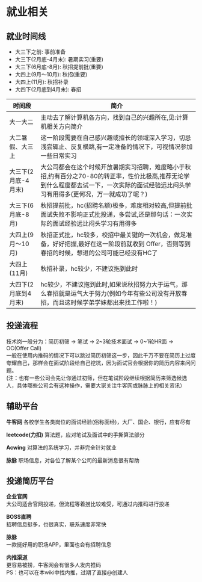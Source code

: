 <br>

# 就业相关

## 就业时间线

+ 大三下之前: 事前准备
+ 大三下(2月底-4月末): 暑期实习(重要)
+ 大三下(6月底-8月): 秋招提前批(重要)
+ 大四上(9月～10月): 秋招(重要)
+ 大四上(11月): 秋招补录
+ 大四下(2月底到4月末): 春招

| 时间段          | 简介                                                                                                |
|--------------|---------------------------------------------------------------------------------------------------|
| 大一大二         | 主动去了解计算机各方向，找到自己的兴趣所在,见:计算机相关方向简介                                                                 |	
| 大二暑假、大三上     | 这一阶段需要在自己感兴趣或擅长的领域深入学习，切忌浅尝辄止、反复横跳,有一定准备的情况下，可视情况参加一些日常实习                                         |		
| 大三下(2月底-4月末) | 大公司都会在这个时候开放暑期实习招聘，难度略小于秋招,约有百分之70-80的转正率，性价比极高,推荐无论学到什么程度都去试一下，一次实际的面试经验远比闷头学习有用得多(更何况，万一就成功了呢？) |		
| 大三下(6月底-8月)  | 秋招提前批，hc(招聘名额)极多，难度相对较高,但提前批面试失败不影响正式批投递，多尝试,还是那句话：一次实际的面试经验远比闷头学习有用得多                            |		
| 大四上(9月～10月)  | 秋招正式批，hc较多，校招中最关键的一次机会，做足准备，好好把握,最好在这一阶段前就收到 Offer，否则等到春招的时候，想进的公司可能已经没有HC了                       |		
| 大四上(11月)     | 秋招补录，hc较少，不建议拖到此时                                                                                 |	
| 大四下(2月底到4月末) | hc较少，不建议拖到此时,如果说秋招努力大于运气，那么春招就是运气大于努力(例如今年有些公司没有开放春招，而且这时候学弟学妹都出来找工作啦！)                           |		

## 投递流程

技术岗一般分为：简历初筛 -> 笔试 -> 2~3轮技术面试 -> 0~1轮HR面 -> OC(Offer Call)  
一般在使用内推码的情况下可以跳过简历初筛这一步，因此千万不要在简历上过度夸耀自己，那样会在面试阶段给自己挖坑，因为面试官会根据你的简历内容来问问题。  
(注：也有一些公司会先让你通过初筛，但在笔试阶段继续根据简历来筛选候选人，具体哪些公司会有这种操作，需要大家关注牛客网或脉脉上的相关资讯）

## 辅助平台

**牛客网**
各校学生各类岗位的面试经验(俗称面经)，大厂、国企、银行，应有尽有

**leetcode(力扣)**
算法题，应对笔试及面试中的手撕算法部分

**Acwing**
对算法的系统学习，并非完全针对就业

**脉脉**
职场信息，对各位了解某个公司的最新消息很有帮助			

## 投递简历平台				
**企业官网**	  
大公司适合官网投递，但流程等着捞比较难受，可通过内推码进行投递				

**BOSS直聘**  	
招聘信息挺多，也很真实，联系速度非常快				

**脉脉**	
一款挺好用的职场APP，里面也会有招聘信息			

**内推渠道**  
更容易被捞，牛客网会有很多人发内推码		
PS：也可以在本wiki中找内推，过期了直接@创建人		
